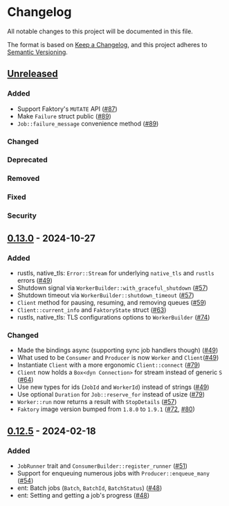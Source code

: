 # Changelog

All notable changes to this project will be documented in this file.

The format is based on [Keep a Changelog](https://keepachangelog.com/en/1.1.0/),
and this project adheres to [Semantic Versioning](https://semver.org/spec/v2.0.0.html).

## [Unreleased]

### Added

- Support Faktory's `MUTATE` API ([#87])
- Make `Failure` struct public ([#89])
- `Job::failure_message` convenience method ([#89])

### Changed

### Deprecated

### Removed

### Fixed

### Security

[#87]: https://github.com/jonhoo/faktory-rs/pull/87
[#89]: https://github.com/jonhoo/faktory-rs/pull/89

## [0.13.0] - 2024-10-27

### Added

- rustls, native_tls: `Error::Stream` for underlying `native_tls` and `rustls` errors ([#49])
- Shutdown signal via `WorkerBuilder::with_graceful_shutdown` ([#57])
- Shutdown timeout via `WorkerBuilder::shutdown_timeout` ([#57])
- `Client` method for pausing, resuming, and removing queues ([#59])
- `Client::current_info` and `FaktoryState` struct ([#63])
- rustls, native_tls: TLS configurations options to `WorkerBuilder` ([#74])

### Changed

- Made the bindings async (supporting sync job handlers though) ([#49])
- What used to be `Consumer` and `Producer` is now `Worker` and `Client`([#49])
- Instantiate `Client` with a more ergonomic `Client::connect` ([#79])
- `Client` now holds a `Box<dyn Connection>` for stream instead of generic `S` ([#64])
- Use new types for ids (`JobId` and `WorkerId`) instead of strings ([#49])
- Use optional `Duration` for `Job::reserve_for` instead of usize ([#79])
- `Worker::run` now returns a result with `StopDetails` ([#57])
- `Faktory` image version bumped from `1.8.0` to `1.9.1` ([#72], [#80])

[#49]: https://github.com/jonhoo/faktory-rs/pull/49
[#57]: https://github.com/jonhoo/faktory-rs/pull/57
[#59]: https://github.com/jonhoo/faktory-rs/pull/59
[#63]: https://github.com/jonhoo/faktory-rs/pull/63
[#64]: https://github.com/jonhoo/faktory-rs/pull/64
[#72]: https://github.com/jonhoo/faktory-rs/pull/72
[#74]: https://github.com/jonhoo/faktory-rs/pull/74
[#79]: https://github.com/jonhoo/faktory-rs/pull/79
[#80]: https://github.com/jonhoo/faktory-rs/pull/80

## [0.12.5] - 2024-02-18

### Added

- `JobRunner` trait and `ConsumerBuilder::register_runner` ([#51])
- Support for enqueuing numerous jobs with `Producer::enqueue_many` ([#54])
- ent: Batch jobs (`Batch`, `BatchId`, `BatchStatus`) ([#48])
- ent: Setting and getting a job's progress ([#48])

[#48]: https://github.com/jonhoo/faktory-rs/pull/48
[#51]: https://github.com/jonhoo/faktory-rs/pull/51
[#54]: https://github.com/jonhoo/faktory-rs/pull/54
[unreleased]: https://github.com/jonhoo/faktory-rs/compare/v0.13.0...HEAD
[0.13.0]: https://github.com/jonhoo/faktory-rs/compare/v0.12.5...v0.13.0
[0.12.5]: https://github.com/jonhoo/faktory-rs/compare/v0.12.4...v0.12.5
